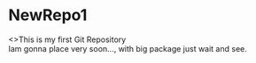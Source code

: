 # NewRepo1
<>This is my first Git Repository</h1>
<br>
Iam gonna place very soon..., with big package just wait and see.
